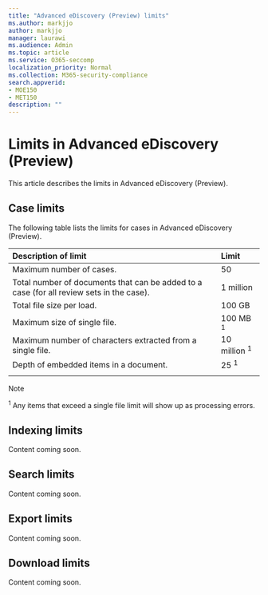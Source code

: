 ```yaml
---
title: "Advanced eDiscovery (Preview) limits"
ms.author: markjjo
author: markjjo
manager: laurawi
ms.audience: Admin
ms.topic: article
ms.service: O365-seccomp
localization_priority: Normal
ms.collection: M365-security-compliance 
search.appverid: 
- MOE150
- MET150
description: ""
---
```


# Limits in Advanced eDiscovery (Preview)

This article describes the limits in Advanced eDiscovery (Preview).

## Case limits

The following table lists the limits for cases in Advanced eDiscovery (Preview).

|**Description of limit**|**Limit**|
  |:-----|:-----|
  |Maximum number of cases.  <br/> |50  <br/> |
  |Total number of documents that can be added to a case (for all review sets in the case).  <br/> |1 million  <br/> |
  |Total file size per load.  <br/> |100 GB  <br/> |
  |Maximum size of single file.   <br/> |100 MB <sup>1</sup> <br/> |
  |Maximum number of characters extracted from a single file.  <br/> |10 million <sup>1</sup> <br/> |
  |Depth of embedded items in a document.  <br/> |25 <sup>1</sup> <br/> |
|||
 > [!NOTE]
> <sup>1</sup> Any items that exceed a single file limit will show up as processing errors. 

## Indexing limits

Content coming soon.

## Search limits

Content coming soon.

## Export limits

Content coming soon.

## Download limits

Content coming soon.

